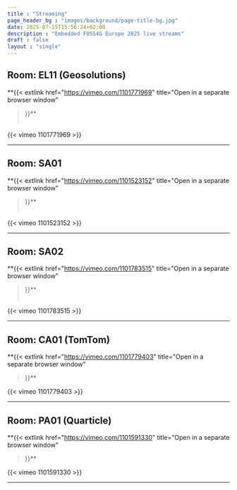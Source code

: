 ```yaml
---
title : "Streaming"
page_header_bg : "images/background/page-title-bg.jpg"
date: 2025-07-15T15:56:24+02:00
description : "Embedded FOSS4G Europe 2025 live streams"
draft : false
layout : "single"
---
```



## Room: EL11 (Geosolutions)

**{{<
    extlink href="https://vimeo.com/1101771969"
    title="Open in a separate browser window"
>}}**
<br><br>

{{< vimeo 1101771969 >}}

---

## Room: SA01

**{{<
    extlink href="https://vimeo.com/1101523152"
    title="Open in a separate browser window"
>}}**
<br><br>

{{< vimeo 1101523152 >}}

---

## Room: SA02

**{{<
    extlink href="https://vimeo.com/1101783515"
    title="Open in a separate browser window"
>}}**
<br><br>

{{< vimeo 1101783515 >}}

---

## Room: CA01 (TomTom)

**{{<
    extlink href="https://vimeo.com/1101779403"
    title="Open in a separate browser window"
>}}**

{{< vimeo 1101779403 >}}

---

## Room: PA01 (Quarticle)

**{{<
    extlink href="https://vimeo.com/1101591330"
    title="Open in a separate browser window"
>}}**

{{< vimeo 1101591330 >}}

---
